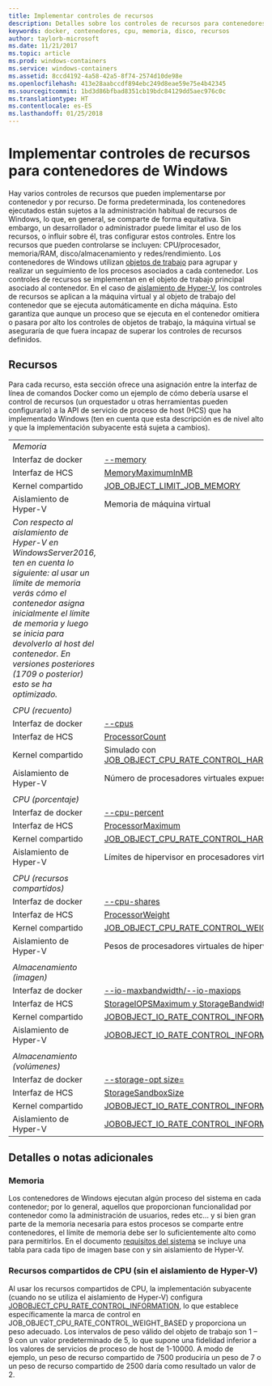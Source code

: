 ```yaml
---
title: Implementar controles de recursos
description: Detalles sobre los controles de recursos para contenedores de Windows
keywords: docker, contenedores, cpu, memoria, disco, recursos
author: taylorb-microsoft
ms.date: 11/21/2017
ms.topic: article
ms.prod: windows-containers
ms.service: windows-containers
ms.assetid: 8ccd4192-4a58-42a5-8f74-2574d10de98e
ms.openlocfilehash: 413e28aabccdf894ebc249d8eae59e75e4b42345
ms.sourcegitcommit: 1bd3d86bfbad8351cb19bdc84129dd5aec976c0c
ms.translationtype: HT
ms.contentlocale: es-ES
ms.lasthandoff: 01/25/2018
---
```

# <a name="implementing-resource-controls-for-windows-containers"></a>Implementar controles de recursos para contenedores de Windows
Hay varios controles de recursos que pueden implementarse por contenedor y por recurso.  De forma predeterminada, los contenedores ejecutados están sujetos a la administración habitual de recursos de Windows, lo que, en general, se comparte de forma equitativa. Sin embargo, un desarrollador o administrador puede limitar el uso de los recursos, o influir sobre él, tras configurar estos controles.  Entre los recursos que pueden controlarse se incluyen: CPU/procesador, memoria/RAM, disco/almacenamiento y redes/rendimiento.
Los contenedores de Windows utilizan [objetos de trabajo]( https://msdn.microsoft.com/en-us/library/windows/desktop/ms684161(v=vs.85).aspx) para agrupar y realizar un seguimiento de los procesos asociados a cada contenedor.  Los controles de recursos se implementan en el objeto de trabajo principal asociado al contenedor.  En el caso de [aislamiento de Hyper-V](https://docs.microsoft.com/en-us/virtualization/windowscontainers/about/index#windows-container-types), los controles de recursos se aplican a la máquina virtual y al objeto de trabajo del contenedor que se ejecuta automáticamente en dicha máquina. Esto garantiza que aunque un proceso que se ejecuta en el contenedor omitiera o pasara por alto los controles de objetos de trabajo, la máquina virtual se aseguraría de que fuera incapaz de superar los controles de recursos definidos.

## <a name="resources"></a>Recursos
Para cada recurso, esta sección ofrece una asignación entre la interfaz de línea de comandos Docker como un ejemplo de cómo debería usarse el control de recursos (un orquestador u otras herramientas pueden configurarlo) a la API de servicio de proceso de host (HCS) que ha implementado Windows (ten en cuenta que esta descripción es de nivel alto y que la implementación subyacente está sujeta a cambios).

|  | |
| ----- | ------|
| *Memoria* ||
| Interfaz de docker | [--memory](https://docs.docker.com/engine/admin/resource_constraints/#memory) |
| Interfaz de HCS | [MemoryMaximumInMB]( https://github.com/Microsoft/hcsshim/blob/b144c605002d4086146ca1c15c79e56bfaadc2a7/interface.go#L67) |
| Kernel compartido | [JOB_OBJECT_LIMIT_JOB_MEMORY](https://msdn.microsoft.com/en-us/library/windows/desktop/ms684147(v=vs.85).aspx) |
| Aislamiento de Hyper-V | Memoria de máquina virtual |
| _Con respecto al aislamiento de Hyper-V en WindowsServer2016, ten en cuenta lo siguiente: al usar un límite de memoria verás cómo el contenedor asigna inicialmente el límite de memoria y luego se inicia para devolverlo al host del contenedor.  En versiones posteriores (1709 o posterior) esto se ha optimizado._ |
| ||
| *CPU (recuento)* ||
| Interfaz de docker | [--cpus](https://docs.docker.com/engine/admin/resource_constraints/#cpu) |
| Interfaz de HCS | [ProcessorCount]( https://github.com/Microsoft/hcsshim/blob/b144c605002d4086146ca1c15c79e56bfaadc2a7/interface.go#L67) |
| Kernel compartido | Simulado con [JOB_OBJECT_CPU_RATE_CONTROL_HARD_CAP](https://msdn.microsoft.com/en-us/library/windows/desktop/hh448384(v=vs.85).aspx)* |
| Aislamiento de Hyper-V | Número de procesadores virtuales expuestos |
| ||
| *CPU (porcentaje)* ||
| Interfaz de docker | [--cpu-percent](https://docs.docker.com/engine/admin/resource_constraints/#cpu) |
| Interfaz de HCS | [ProcessorMaximum](https://github.com/Microsoft/hcsshim/blob/b144c605002d4086146ca1c15c79e56bfaadc2a7/interface.go#L67) |
| Kernel compartido | [JOB_OBJECT_CPU_RATE_CONTROL_HARD_CAP](https://msdn.microsoft.com/en-us/library/windows/desktop/hh448384(v=vs.85).aspx) |
| Aislamiento de Hyper-V | Límites de hipervisor en procesadores virtuales |
| ||
| *CPU (recursos compartidos)* ||
| Interfaz de docker | [--cpu-shares](https://docs.docker.com/engine/admin/resource_constraints/#cpu) |
| Interfaz de HCS | [ProcessorWeight](https://github.com/Microsoft/hcsshim/blob/b144c605002d4086146ca1c15c79e56bfaadc2a7/interface.go#L67) |
| Kernel compartido | [JOB_OBJECT_CPU_RATE_CONTROL_WEIGHT_BASED](https://msdn.microsoft.com/en-us/library/windows/desktop/hh448384(v=vs.85).aspx) |
| Aislamiento de Hyper-V | Pesos de procesadores virtuales de hipervisor |
| ||
| *Almacenamiento (imagen)* ||
| Interfaz de docker | [--io-maxbandwidth/--io-maxiops]( https://docs.docker.com/edge/engine/reference/commandline/run/#usage) |
| Interfaz de HCS | [StorageIOPSMaximum y StorageBandwidthMaximum](https://github.com/Microsoft/hcsshim/blob/b144c605002d4086146ca1c15c79e56bfaadc2a7/interface.go#L67) |
| Kernel compartido | [JOBOBJECT_IO_RATE_CONTROL_INFORMATION](https://msdn.microsoft.com/en-us/library/windows/desktop/mt280122(v=vs.85).aspx) |
| Aislamiento de Hyper-V | [JOBOBJECT_IO_RATE_CONTROL_INFORMATION](https://msdn.microsoft.com/en-us/library/windows/desktop/mt280122(v=vs.85).aspx) |
| ||
| *Almacenamiento (volúmenes)* ||
| Interfaz de docker | [--storage-opt size=]( https://docs.docker.com/edge/engine/reference/commandline/run/#set-storage-driver-options-per-container) |
| Interfaz de HCS | [StorageSandboxSize](https://github.com/Microsoft/hcsshim/blob/b144c605002d4086146ca1c15c79e56bfaadc2a7/interface.go#L67) |
| Kernel compartido | [JOBOBJECT_IO_RATE_CONTROL_INFORMATION](https://msdn.microsoft.com/en-us/library/windows/desktop/mt280122(v=vs.85).aspx) |
| Aislamiento de Hyper-V | [JOBOBJECT_IO_RATE_CONTROL_INFORMATION](https://msdn.microsoft.com/en-us/library/windows/desktop/mt280122(v=vs.85).aspx) |

## <a name="additional-notes-or-details"></a>Detalles o notas adicionales
### <a name="memory"></a>Memoria
Los contenedores de Windows ejecutan algún proceso del sistema en cada contenedor; por lo general, aquellos que proporcionan funcionalidad por contenedor como la administración de usuarios, redes etc… y si bien gran parte de la memoria necesaria para estos procesos se comparte entre contenedores, el límite de memoria debe ser lo suficientemente alto como para permitirlos.  En el documento [requisitos del sistema](https://docs.microsoft.com/en-us/virtualization/windowscontainers/deploy-containers/system-requirements#memory-requirments) se incluye una tabla para cada tipo de imagen base con y sin aislamiento de Hyper-V.

### <a name="cpu-shares-without-hyper-v-isolation"></a>Recursos compartidos de CPU (sin el aislamiento de Hyper-V)
Al usar los recursos compartidos de CPU, la implementación subyacente (cuando no se utiliza el aislamiento de Hyper-V) configura [JOBOBJECT_CPU_RATE_CONTROL_INFORMATION](https://msdn.microsoft.com/en-us/library/windows/desktop/hh448384(v=vs.85).aspx), lo que establece específicamente la marca de control en JOB_OBJECT_CPU_RATE_CONTROL_WEIGHT_BASED y proporciona un peso adecuado.  Los intervalos de peso válido del objeto de trabajo son 1 – 9 con un valor predeterminado de 5, lo que supone una fidelidad inferior a los valores de servicios de proceso de host de 1-10000.  A modo de ejemplo, un peso de recurso compartido de 7500 produciría un peso de 7 o un peso de recurso compartido de 2500 daría como resultado un valor de 2.
